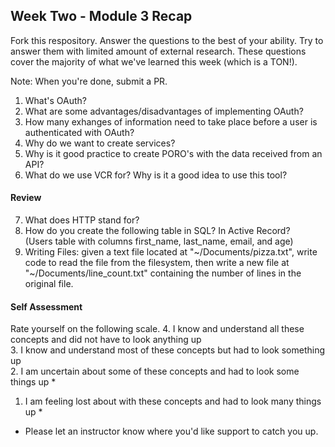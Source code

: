 ## Week Two - Module 3 Recap

Fork this respository. Answer the questions to the best of your ability. Try to answer them with limited amount of external research. These questions cover the majority of what we've learned this week (which is a TON!). 

Note: When you're done, submit a PR. 

1. What's OAuth?
2. What are some advantages/disadvantages of implementing OAuth?
3. How many exhanges of information need to take place before a user is authenticated with OAuth?
4. Why do we want to create services?
5. Why is it good practice to create PORO's with the data received from an API?
6. What do we use VCR for? Why is it a good idea to use this tool?  

#### Review  

7. What does HTTP stand for?  
8. How do you create the following table in SQL? In Active Record?   
   (Users table with columns first_name, last_name, email, and age)   
9. Writing Files: given a text file located at "~/Documents/pizza.txt", write code to read the file from the filesystem, then    write a new file at "~/Documents/line_count.txt" containing the number of lines in the original file.  

#### Self Assessment  
Rate yourself on the following scale.
4. I know and understand all these concepts and did not have to look anything up  
3. I know and understand most of these concepts but had to look something up  
2. I am uncertain about some of these concepts and had to look some things up *  
1. I am feeling lost about with these concepts and had to look many things up *  

* Please let an instructor know where you'd like support to catch you up. 




